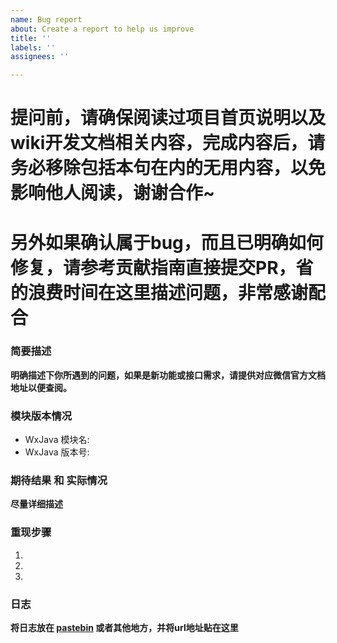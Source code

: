 ```yaml
---
name: Bug report
about: Create a report to help us improve
title: ''
labels: ''
assignees: ''

---
```


# 提问前，请确保阅读过项目首页说明以及wiki开发文档相关内容，完成内容后，请务必移除包括本句在内的无用内容，以免影响他人阅读，谢谢合作~
# 另外如果确认属于bug，而且已明确如何修复，请参考贡献指南直接提交PR，省的浪费时间在这里描述问题，非常感谢配合

### 简要描述
__明确描述下你所遇到的问题，如果是新功能或接口需求，请提供对应微信官方文档地址以便查阅。__


### 模块版本情况

* WxJava 模块名: 
* WxJava 版本号:

### 期待结果 和 实际情况
__尽量详细描述__

### 重现步骤
1. 
2. 
3. 

### 日志
__将日志放在 [pastebin](https://paste.ubuntu.com/) 或者其他地方，并将url地址贴在这里__
